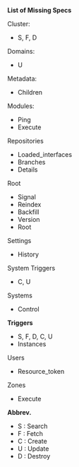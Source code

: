 **List of Missing Specs**

Cluster:

- S, F, D

Domains:

- U

Metadata:

- Children

Modules:

- Ping
- Execute

Repositories

- Loaded_interfaces
- Branches
- Details

Root

- Signal
- Reindex
- Backfill
- Version
- Root

Settings

- History

System Triggers

- C, U

Systems

- Control

**Triggers**

- S, F, D, C, U
- Instances

Users

- Resource_token

Zones

- Execute

**Abbrev.**

- S : Search
- F : Fetch
- C : Create
- U : Update
- D : Destroy

